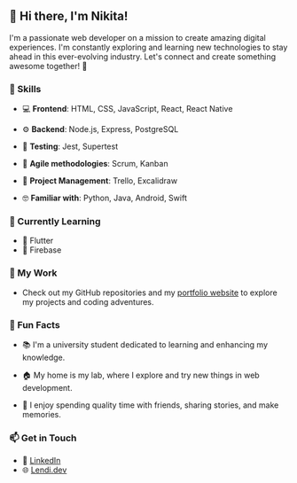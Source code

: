 ## 👋 Hi there, I'm Nikita!

I'm a passionate web developer on a mission to create amazing digital experiences. I'm constantly exploring and learning new technologies to stay ahead in this ever-evolving industry. Let's connect and create something awesome together! 🤝

### 🚀 Skills
- 💻 **Frontend**: HTML, CSS, JavaScript, React, React Native

- ⚙️ **Backend**: Node.js, Express, PostgreSQL

- 🧪 **Testing**: Jest, Supertest

- 🎯 **Agile methodologies**: Scrum, Kanban

- 🔧 **Project Management**: Trello, Excalidraw

- 🤓 **Familiar with**: Python, Java, Android, Swift


### 🌱 Currently Learning
- 📱 Flutter
- 🦾 Firebase

### 💼 My Work
- Check out my GitHub repositories and my [portfolio website](https://lendi.dev) to explore my projects and coding adventures.

### 🎉 Fun Facts
- 📚 I'm a university student dedicated to learning and enhancing my knowledge.

- 🏠 My home is my lab, where I explore and try new things in web development.

- 👥 I enjoy spending quality time with friends, sharing stories, and make memories.

### 📫 Get in Touch
- 🔗 [LinkedIn](https://www.linkedin.com/in/lendiak/)
- 🌐 [Lendi.dev](https://lendi.dev)
